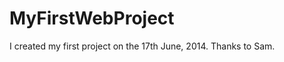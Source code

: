MyFirstWebProject
=================
I created my first project on the 17th June, 2014. Thanks to Sam.